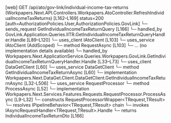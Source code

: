 [web] GET /api/ato/gov-link/individual-income-tax-returns  (Workpapers.Next.API.Controllers.Workpapers.AtoController.RefreshIndividualIncomeTaxReturns)  [L162–L169] status=200 [auth=AuthorizationPolicies.User,AuthorizationPolicies.GovLink]
  └─ sends_request GetIndividualIncomeTaxReturnQuery [L166]
    └─ handled_by GovLink.Application.Queries.IITR.GetIndividualIncomeTaxReturnQueryHandler.Handle [L89–L120]
      └─ uses_client IAtoClient [L103]
      └─ uses_service IAtoClient (AddScoped)
        └─ method RequestAsync [L103]
          └─ ... (no implementation details available)
    └─ handled_by Workpapers.Next.ApplicationService.Queries.Workpapers.GovLink.GetIndividualIncomeTaxReturnQueryHandler.Handle [L33–L73]
      └─ uses_client DataGetClient [L60]
      └─ uses_service DataGetClient
        └─ method GetIndividualIncomeTaxReturnAsync [L60]
          └─ implementation Workpapers.Next.DataGet.Client.DataGetClient.GetIndividualIncomeTaxReturnAsync [L32-L506]
      └─ uses_service RequestProcessor
        └─ method ProcessAsync [L52]
          └─ implementation Workpapers.Next.Services.Features.Requests.RequestProcessor.ProcessAsync [L9-L32]
            └─ constructs RequestProcessorWrapper<TRequest,TResult>
            └─ resolves IPipelineBehavior<TRequest,TResult> chain
            └─ invokes IAsyncRequestHandler<TRequest,TResult>.Handle
  └─ returns IndividualIncomeTaxReturnDto [L166]

